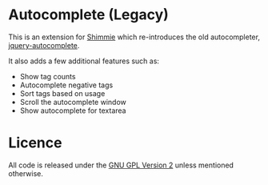 # Autocomplete (Legacy)

This is an extension for [Shimmie](https://github.com/shish/shimmie2/) which re-introduces the old autocompleter, [jquery-autocomplete](https://github.com/dyve/jquery-autocomplete).

It also adds a few additional features such as:
- Show tag counts
- Autocomplete negative tags
- Sort tags based on usage
- Scroll the autocomplete window
- Show autocomplete for textarea

# Licence

All code is released under the [GNU GPL Version 2](http://www.gnu.org/licenses/gpl-2.0.html) unless mentioned otherwise.